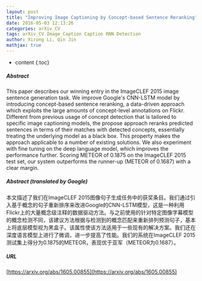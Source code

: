 ```yaml
---
layout: post
title: "Improving Image Captioning by Concept-based Sentence Reranking"
date: 2016-05-03 12:13:26
categories: arXiv_CV
tags: arXiv_CV Image_Caption Caption RNN Detection
author: Xirong Li, Qin Jin
mathjax: true
---
```


* content
{:toc}

##### Abstract
This paper describes our winning entry in the ImageCLEF 2015 image sentence generation task. We improve Google's CNN-LSTM model by introducing concept-based sentence reranking, a data-driven approach which exploits the large amounts of concept-level annotations on Flickr. Different from previous usage of concept detection that is tailored to specific image captioning models, the propose approach reranks predicted sentences in terms of their matches with detected concepts, essentially treating the underlying model as a black box. This property makes the approach applicable to a number of existing solutions. We also experiment with fine tuning on the deep language model, which improves the performance further. Scoring METEOR of 0.1875 on the ImageCLEF 2015 test set, our system outperforms the runner-up (METEOR of 0.1687) with a clear margin.

##### Abstract (translated by Google)
本文描述了我们在ImageCLEF 2015图像句子生成任务中的获奖条目。我们通过引入基于概念的句子重新排序来改进Google的CNN-LSTM模型，这是一种利用Flickr上的大量概念级注释的数据驱动方法。与之前使用的针对特定图像字幕模型的概念检测不同，该建议方法根据与检测到的概念匹配来重新排列预测句子，基本上将底层模型视为黑盒子。该属性使该方法适用于一些现有的解决方案。我们还在深度语言模型上进行了微调，进一步提高了性能。我们的系统在ImageCLEF 2015测试集上得分为0.1875的METEOR，表现优于亚军（METEOR为0.1687）。

##### URL
[https://arxiv.org/abs/1605.00855](https://arxiv.org/abs/1605.00855)

